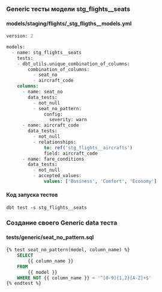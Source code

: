 ### Generic тесты модели stg_flights__seats
#### models/staging/flights/_stg_fligths__models.yml

```sql
version: 2

models:
  - name: stg_flights__seats
    tests:
    - dbt_utils.unique_combination_of_columns:
        combination_of_columns:
          - seat_no
          - aircraft_code
    columns:
      - name: seat_no
        data_tests:
          - not_null
          - seat_no_pattern:
              config:
                severity: warn
      - name: aircraft_code
        data_tests:
          - not_null
          - relationships:
              to: ref('stg_flights__aircrafts')
              field: aircraft_code
      - name: fare_conditions
        data_tests:
          - not_null
          - accepted_values:
              values: ['Business', 'Comfort', 'Economy']
```

#### Код запуска тестов
```console
dbt test -s stg_flights__seats
```

### Создание своего Generic data теста
#### tests/generic/seat_no_pattern.sql
```sql
{% test seat_no_pattern(model, column_name) %}
    SELECT
        {{ column_name }}
    FROM
        {{ model }}
    WHERE NOT {{ column_name }} ~ '^[0-9]{1,2}[A-Z]+$'
{% endtest %}
```

